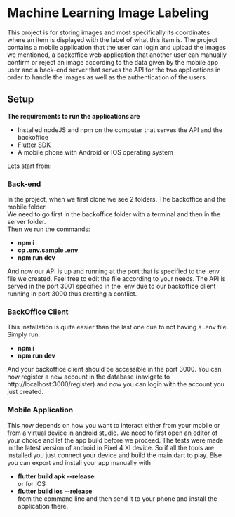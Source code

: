 # Machine Learning Image Labeling

This project is for storing images and most specifically its coordinates where an item is displayed with the label of what this item is.
The project contains a mobile application that the user can login and upload the images we mentioned, a backoffice web application 
that another user can manually confirm or reject an image according to the data given by the mobile app user and
a back-end server that serves the API for the two applications in order to handle the images as well as the authentication of the users.

## Setup

**The requirements to run the applications are**
  * Installed nodeJS and npm on the computer that serves the API and the backoffice
  * Flutter SDK
  * A mobile phone with Android or IOS operating system

Lets start from:
### Back-end

In the project, when we first clone we see 2 folders. The backoffice and the mobile folder.  
We need to go first in the backoffice folder with a terminal and then in the server folder.  
Then we run the commands:
  * **npm i**
  * **cp .env.sample .env**
  * **npm run dev**  
  
And now our API is up and running at the port that is specified to the .env file we created. Feel free to edit
the file according to your needs. The API is served in the port 3001 specified in the .env due to our backoffice client
running in port 3000 thus creating a conflict.

### BackOffice Client
This installation is quite easier than the last one due to not having a .env file. Simply run:
  * **npm i**
  * **npm run dev**

And your backoffice client should be accessible in the port 3000. You can now register a new account in the database (navigate to http://localhost:3000/register)
and now you can login with the account you just created.

### Mobile Application
This now depends on how you want to interact either from your mobile or from a virtual device in android studio. We need to first open an editor of your choice
and let the app build before we proceed. The tests were made in the latest version of android in Pixel 4 Xl device. So if all the tools are installed you just connect
your device and build the main.dart to play. Else you can export and install your app manually with
  * **flutter build apk --release**  
  or for IOS
  * **flutter build ios --release**  
from the command line and then send it to your phone and install the application there.
